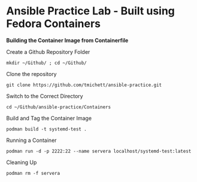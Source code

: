 # Ansible Practice Lab - Built using Fedora Containers

**Building the Container Image from Containerfile**

Create a Github Repository Folder
````
mkdir ~/Github/ ; cd ~/Github/ 
````

Clone the repository
````
git clone https://github.com/tmichett/ansible-practice.git
````

Switch to the Correct Directory
````
cd ~/Github/ansible-practice/Containers
````

Build and Tag the Container Image
````
podman build -t systemd-test .
````

Running a Container

````
podman run -d -p 2222:22 --name servera localhost/systemd-test:latest
````

Cleaning Up
````
podman rm -f servera

````
